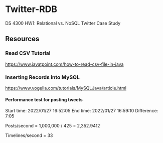 # Twitter-RDB
DS 4300 HW1: Relational vs. NoSQL Twitter Case Study

## Resources

### Read CSV Tutorial 
https://www.javatpoint.com/how-to-read-csv-file-in-java

### Inserting Records into MySQL 
https://www.vogella.com/tutorials/MySQLJava/article.html

#### Performance test for posting tweets
Start time: 2022/01/27 16:52:05
End time: 2022/01/27 16:59:10
Difference: 7:05

Posts/second = 1,000,000 / 425 = 2,352.9412

Timelines/second = 33